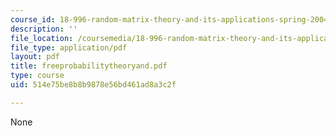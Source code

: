 ```yaml
---
course_id: 18-996-random-matrix-theory-and-its-applications-spring-2004
description: ''
file_location: /coursemedia/18-996-random-matrix-theory-and-its-applications-spring-2004/514e75be8b8b9878e56bd461ad8a3c2f_freeprobabilitytheoryand.pdf
file_type: application/pdf
layout: pdf
title: freeprobabilitytheoryand.pdf
type: course
uid: 514e75be8b8b9878e56bd461ad8a3c2f

---
```

None